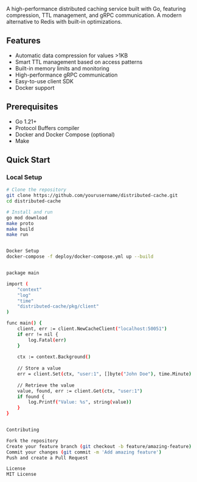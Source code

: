 A high-performance distributed caching service built with Go, featuring compression, TTL management, and gRPC communication. A modern alternative to Redis with built-in optimizations.

## Features
- Automatic data compression for values >1KB
- Smart TTL management based on access patterns 
- Built-in memory limits and monitoring
- High-performance gRPC communication
- Easy-to-use client SDK
- Docker support

## Prerequisites
- Go 1.21+
- Protocol Buffers compiler
- Docker and Docker Compose (optional)
- Make

## Quick Start

### Local Setup
```bash
# Clone the repository
git clone https://github.com/yourusername/distributed-cache.git
cd distributed-cache

# Install and run
go mod download
make proto
make build
make run


Docker Setup
docker-compose -f deploy/docker-compose.yml up --build


package main

import (
    "context"
    "log"
    "time"
    "distributed-cache/pkg/client"
)

func main() {
    client, err := client.NewCacheClient("localhost:50051")
    if err != nil {
        log.Fatal(err)
    }
    
    ctx := context.Background()
    
    // Store a value
    err = client.Set(ctx, "user:1", []byte("John Doe"), time.Minute)
    
    // Retrieve the value
    value, found, err := client.Get(ctx, "user:1")
    if found {
        log.Printf("Value: %s", string(value))
    }
}


Contributing

Fork the repository
Create your feature branch (git checkout -b feature/amazing-feature)
Commit your changes (git commit -m 'Add amazing feature')
Push and create a Pull Request

License
MIT License
